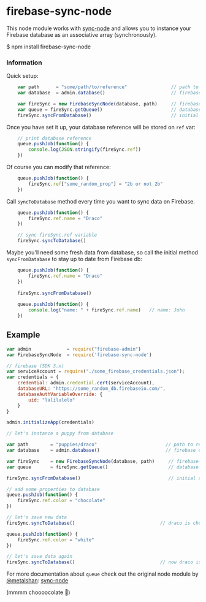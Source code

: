 # firebase-sync-node
This node module works with [sync-node](https://github.com/VoidCanvas/sync-node) and allows you to instance your Firebase database as an associative array (synchronously).

$ npm install firebase-sync-node

### Information
Quick setup:
```javascript
    var path      = "some/path/to/reference"                // path to reference
    var database  = admin.database()                        // firebase database instance

    var fireSync = new FirebaseSyncNode(database, path)     // firebase-sync-node
    var queue = fireSync.getQueue()                         // database's queue 
    fireSync.syncFromDatabase()                             // initial synchronization to create the reference
```
Once you have set it up, your database reference will be stored on `ref` var:
```javascript
    // print database reference
    queue.pushJob(function() {
        console.log(JSON.stringify(fireSync.ref))
    })
```
Of course you can modify that reference:
```javascript
    queue.pushJob(function() {
        fireSync.ref["some_random_prop"] = "2b or not 2b"
    })
```

Call `syncToDatabase` method every time you want to sync data on Firebase.

```javascript
    queue.pushJob(function() {
        fireSync.ref.name = "Draco"
    })

    // sync fireSync.ref variable
    fireSync.syncToDatabase()     
```
Maybe you'll need some fresh data from database, so call the initial method `syncFromDatabase` to stay up to date from Firebase db:

```javascript
    queue.pushJob(function() {
        fireSync.ref.name = "Draco"
    })
    
    fireSync.syncFromDatabase()
    
    queue.pushJob(function() {
        console.log("name: " + fireSync.ref.name)   // name: John
    })
```
## Example

```javascript
var admin             = require("firebase-admin")
var FirebaseSyncNode  = require('firebase-sync-node')

// firebase (SDK 3.x)
var serviceAccount = require("./some_firebase_credentials.json");
var credentials = {
    credential: admin.credential.cert(serviceAccount),
    databaseURL: "https://some_random_db.firebaseio.com/",
    databaseAuthVariableOverride: {
        uid: "lalilulelo"
    }
}

admin.initializeApp(credentials)

// let's instance a puppy from database

var path        = "puppies/draco"                         // path to reference
var database    = admin.database()                        // firebase database instance

var fireSync    = new FirebaseSyncNode(database, path)     // firebase-sync-node
var queue       = fireSync.getQueue()                      // database's queue

fireSync.syncFromDatabase()                                // initial synchronization to create the puppy reference

// add some properties to database
queue.pushJob(function() {
    fireSync.ref.color = "chocolate"
})

// let's save new data
fireSync.syncToDatabase()                               // draco is chocolate

queue.pushJob(function() {
    fireSync.ref.color = "white"
})

// let's save data again
fireSync.syncToDatabase()                               // now draco is white!
```

For more documentation about `queue` check out the original node module by [@metalshan](https://github.com/metalshan): [sync-node](https://github.com/VoidCanvas/sync-node)

(mmmm choooocolate :drooling_face:)
